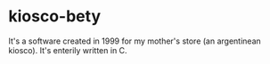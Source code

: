 # kiosco-bety
It's a software created in 1999 for my mother's store (an argentinean kiosco). It's enterily written in C.
